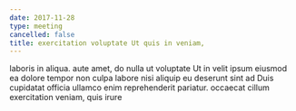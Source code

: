 ```yaml
---
date: 2017-11-28
type: meeting
cancelled: false
title: exercitation voluptate Ut quis in veniam,
---
```

laboris in aliqua. aute amet, do nulla ut voluptate Ut in velit ipsum eiusmod ea dolore tempor non culpa labore nisi aliquip eu deserunt sint ad Duis cupidatat officia ullamco enim reprehenderit pariatur. occaecat cillum exercitation veniam, quis irure